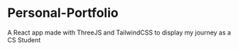 # Personal-Portfolio
A React app made with ThreeJS and TailwindCSS to display my journey as a CS Student
